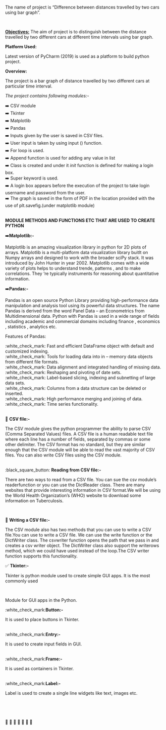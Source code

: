 <p>The name of project is “Difference between distances travelled by two cars using bar graph”.</p>
<br>
<p><b><u>Objectives:</b></u>  The aim of project is to distinguish between the distance travelled by two different cars at different time intervals using bar graph.</p>

<p><b>Platform Used:</b></p> Latest version of PyCharm (2019) is used as a platform to build python project.

<p><b>Overview:</b></p> The project is a bar graph of distance travelled by two different cars at particular time interval. 
<p><i>The project contains following modules:-</i><p>
 
 ➡️ CSV module <br>
 ➡️ Tkinter <br>
 ➡️	Matplotlib <br>
 ➡️ Pandas <br>
 ➡️ Inputs given by the user is saved in CSV files. <br>
 ➡️ User input is taken by using input () function. <br>
 ➡️	For loop is used. <br>
 ➡️	Append function is used for adding any value in list <br>
 ➡️	Class is created and under it _init_  function is defined for making a login box. <br>
 ➡️	Super keyword is used. <br>
 ➡️	A login box appears before the execution of the project to take login username and password from the user. <br>
 ➡️	The graph is saved in the form of PDF in the location provided with the use of  plt.savefig.(under matplotlib module) <br>
 <br>
 
<p><b>MODULE METHODS AND FUNCTIONS ETC THAT ARE USED TO CREATE PYTHON</b></p>
➡️<b>Matplotlib:-</b>
<p>Matplotlib is an amazing visualization library in python for 2D plots of arrays. Matplotlib is a multi-platform data visualization library buitlt on Numpy arrays and designed to work with the broader sciPy stack. It was introduced by John Hunter in year 2002. Matplotlib comes with a wide variety of plots helps to understand trende, patterns , and to make correlations. They ‘re typically instruments for reasoning about quantitative information.</p>

➡️<b>Pandas:-</b>
<p>Pandas is an open source Python Library providing high-performance data manipulation and analysis tool using its powerful data structures. The name Pandas is derived from the word Panel Data – an Econometrics from Multidimensional data.  Python  with Pandas is used in a wide range of fields including academic and commercial domains including finance , economics , statistics , analytics etc.</p>

<p>Features of Pandas:</p>
:white_check_mark: Fast and efficient DataFrame object with default and customized indexing. <br>
:white_check_mark: Tools for loading data into in – memory data objects from different file formats. <br>
:white_check_mark: 	Data alignment and integrated handling of missing data. <br>
:white_check_mark: 	Reshaping and pivoting of date sets. <br>
:white_check_mark: 	Label-based slicing, indexing and subnetting of large data sets. <br>
:white_check_mark: 	Columns from a data structure can be deleted or inserted. <br>
:white_check_mark: 	High performance merging and joining of data. <br>
:white_check_mark: 	Time series functionality. <br>
<br>

:black_square_button:	<b>CSV file:- </b>
<p>The CSV module gives the python programmer the ability to parse CSV (Comma Separated Values) files. A CSV file is a human readable text file where each line has a number of fields, separated by commas or some other delimiter. The CSV format has no standard, but they are similar enough that the CSV module will be able to read the vast majority of CSV files. You can also write CSV files using the CSV module.</p>

<br>
:black_square_button: <b>Reading from CSV file:- </b>
<p>There are two ways to read from a CSV file. You can sue the csv module’s readerfunction or you can use the DictReader class.
There are many websites that provide interesting information in CSV format.We will be using the World Health Organization’s (WHO) website to download some information on Tuberculosis.</p>
<br>

:black_square_button:  <b>Writing a CSV file:- </b>
<p>The CSV module also has two methods that you can use to write a CSV file.You can use to write a CSV file. We can use the write function or the DictWriter class.
The csvwriter function opens the path that we pass in and creates a csv writer object. The DictWriter class also support the writerows method, which we could have used instead of the loop.The CSV writer function supports this functionality.</p>

:white_check_mark:	<b>Tkinter:-</b><p>Tkinter is python module used to create simple GUI apps. It is the most commonly used </p><br>

<p>Module for GUI apps in the Python.</p>
:white_check_mark:<b>Button:-</b><p> It is used to place buttons in Tkinter.</p><br>
:white_check_mark:<b>Entry:-</b><p>  It is used to create input fields in GUI.</p><br>
:white_check_mark:<b>Frame:-</b><p>  It is used as containers in Tkinter.</p><br>
:white_check_mark:<b>Label:-</b><p>  Label is used to create a single line widgets like text, images etc.</p><br>





                                                                 
 

:large_orange_diamond: :large_orange_diamond: :large_orange_diamond: :large_orange_diamond: :large_orange_diamond: :large_orange_diamond: :large_orange_diamond: 
